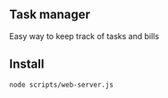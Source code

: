 ## Task manager

Easy way to keep track of tasks and bills

## Install
<code>node scripts/web-server.js</code>